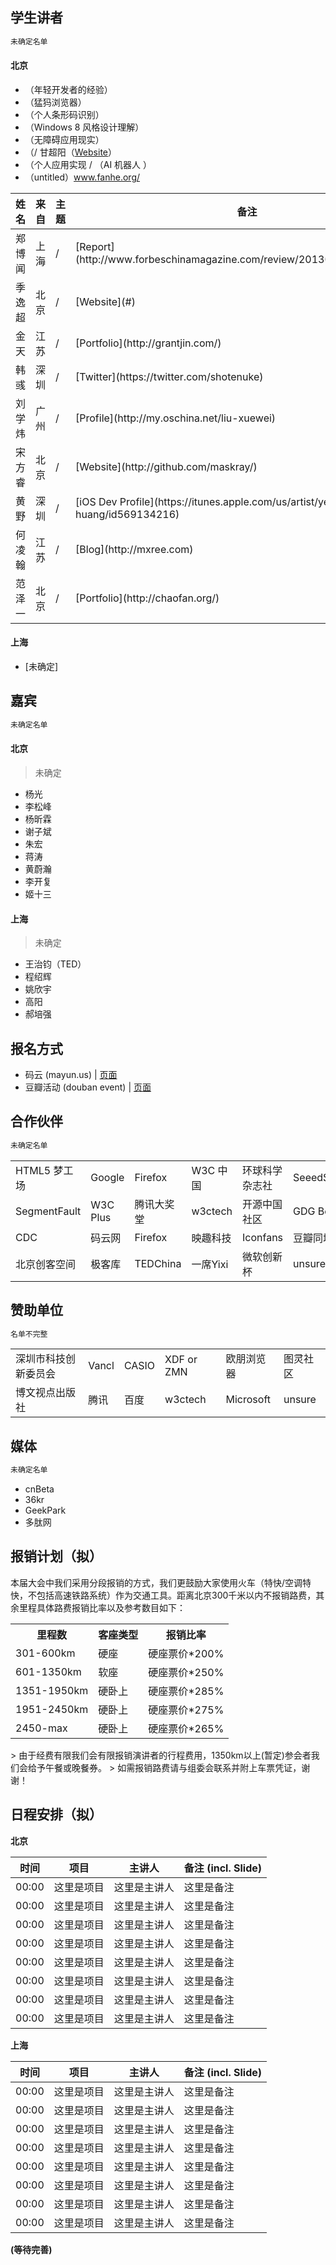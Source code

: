 ## 学生讲者

```html
未确定名单
```

#### 北京

* （年轻开发者的经验）
* （猛犸浏览器）
* （个人条形码识别）
* （Windows 8 风格设计理解）
* （无障碍应用现实）
* （/ 甘超阳（[Website](http://im1996.com/)）
* （个人应用实现 / （AI 机器人 ）
* （untitled）www.fanhe.org/‎

<table>
<thead>
    <tr><th>姓名</th><th>来自</th><th>主题</th><th>备注</th></tr>
</thead>
<tbody>
    <tr><td>郑博闻</td><td>上海</td><td>/</td><td>[Report](http://www.forbeschinamagazine.com/review/201305/0024623.shtml)</td></tr>
    <tr><td>季逸超</td><td>北京</td><td>/</td><td>[Website](#)</td></tr>
    <tr><td>金天</td><td>江苏</td><td>/</td><td>[Portfolio](http://grantjin.com/)</td></tr>
    <tr><td>韩彧</td><td>深圳</td><td>/</td><td>[Twitter](https://twitter.com/shotenuke)</td></tr>
    <tr><td>刘学炜</td><td>广州</td><td>/</td><td>[Profile](http://my.oschina.net/liu-xuewei)</td></tr>
    <tr><td>宋方睿</td><td>北京</td><td>/</td><td>[Website](http://github.com/maskray/)</td></tr>
    <tr><td>黄野</td><td>深圳</td><td>/</td><td>[iOS Dev Profile](https://itunes.apple.com/us/artist/ye-huang/id569134216)</td></tr>
    <tr><td>何凌翰</td><td>江苏</td><td>/</td><td>[Blog](http://mxree.com)</td></tr>
    <tr><td>范泽一</td><td>北京</td><td>/</td><td>[Portfolio](http://chaofan.org/)</td></tr>
</tbody>
</table>

#### 上海

* [未确定]

## 嘉宾

```html
未确定名单
```

#### 北京

> 未确定

* 杨光
* 李松峰
* 杨昕霖
* 谢子斌
* 朱宏
* 蒋涛
* 黄蔚瀚
* 李开复
* 姬十三

#### 上海

> 未确定

* 王治钧（TED）
* 程绍辉
* 姚欣宇
* 高阳
* 郝培强

## 报名方式

* 码云 (mayun.us) | [页面](http://mayun.us/order/buy/519d10cc0fb2eab018000005)
* 豆瓣活动 (douban event) | [页面](#)

## 合作伙伴

```html
未确定名单
```

<table>
    <tr><td>HTML5 梦工场</td><td>Google</td><td>Firefox</td><td>W3C 中国</td><td>环球科学杂志社</td><td>SeeedStudio</td></tr>
    <tr><td>SegmentFault</td><td>W3C Plus</td><td>腾讯大奖堂</td><td>w3ctech</td><td>开源中国社区</td><td>GDG Beijing</td></tr>
    <tr><td>CDC</td><td>码云网</td><td>Firefox</td><td>映趣科技</td><td>Iconfans</td><td>豆瓣同城</td></tr>
    <tr><td>北京创客空间</td><td>极客库</td><td>TEDChina</td><td>一席Yixi</td><td>微软创新杯</td><td>unsure</td></tr>
</table>
 

## 赞助单位

```html
名单不完整
```

<table>
    <tr><td>深圳市科技创新委员会</td><td>Vancl</td><td>CASIO</td><td>XDF or ZMN</td><td>欧朋浏览器</td><td>图灵社区</td></tr>
    <tr><td>博文视点出版社</td><td>腾讯</td><td>百度</td><td>w3ctech</td><td>Microsoft</td><td>unsure</td></tr>
</table>

## 媒体

```html
未确定名单
```

* cnBeta
* 36kr
* GeekPark
* 多肽网

## 报销计划（拟）

本届大会中我们采用分段报销的方式，我们更鼓励大家使用火车（特快/空调特快，不包括高速铁路系统）作为交通工具。距离北京300千米以内不报销路费，其余里程具体路费报销比率以及参考数目如下：

<table>
    <tr><th>里程数</th><th>客座类型</th><th>报销比率</th></tr>
    <tr><td>301-600km</td><td>硬座</td><td>硬座票价*200%</td></tr>
    <tr><td>601-1350km</td><td>软座</td><td>硬座票价*250%</td></tr>
    <tr><td>1351-1950km</td><td>硬卧上</td><td>硬座票价*285%</td></tr>
    <tr><td>1951-2450km</td><td>硬卧上</td><td>硬座票价*275%</td></tr>
    <tr><td>2450-max</td><td>硬卧上</td><td>硬座票价*265%</td></tr>
</table>
> 由于经费有限我们会有限报销演讲者的行程费用，1350km以上(暂定)参会者我们会给予午餐或晚餐券。
> 如需报销路费请与组委会联系并附上车票凭证，谢谢！

## 日程安排（拟）

<b>北京<b/>
<table>
<thead>
    <tr><th>时间</th><th>项目</th><th>主讲人</th><th>备注 (incl. Slide)</th></tr>
</thead>
<tbody>
    <tr><td>00:00</td><td>这里是项目</td><td>这里是主讲人</td><td>这里是备注</td></tr>
    <tr><td>00:00</td><td>这里是项目</td><td>这里是主讲人</td><td>这里是备注</td></tr>
    <tr><td>00:00</td><td>这里是项目</td><td>这里是主讲人</td><td>这里是备注</td></tr>
    <tr><td>00:00</td><td>这里是项目</td><td>这里是主讲人</td><td>这里是备注</td></tr>
    <tr><td>00:00</td><td>这里是项目</td><td>这里是主讲人</td><td>这里是备注</td></tr>
    <tr><td>00:00</td><td>这里是项目</td><td>这里是主讲人</td><td>这里是备注</td></tr>
    <tr><td>00:00</td><td>这里是项目</td><td>这里是主讲人</td><td>这里是备注</td></tr>
    <tr><td>00:00</td><td>这里是项目</td><td>这里是主讲人</td><td>这里是备注</td></tr>
</tbody>
</table>
<b>上海<b/>
<table>
<thead>
    <tr><th>时间</th><th>项目</th><th>主讲人</th><th>备注 (incl. Slide)</th></tr>
</thead>
<tbody>
    <tr><td>00:00</td><td>这里是项目</td><td>这里是主讲人</td><td>这里是备注</td></tr>
    <tr><td>00:00</td><td>这里是项目</td><td>这里是主讲人</td><td>这里是备注</td></tr>
    <tr><td>00:00</td><td>这里是项目</td><td>这里是主讲人</td><td>这里是备注</td></tr>
    <tr><td>00:00</td><td>这里是项目</td><td>这里是主讲人</td><td>这里是备注</td></tr>
    <tr><td>00:00</td><td>这里是项目</td><td>这里是主讲人</td><td>这里是备注</td></tr>
    <tr><td>00:00</td><td>这里是项目</td><td>这里是主讲人</td><td>这里是备注</td></tr>
    <tr><td>00:00</td><td>这里是项目</td><td>这里是主讲人</td><td>这里是备注</td></tr>
    <tr><td>00:00</td><td>这里是项目</td><td>这里是主讲人</td><td>这里是备注</td></tr>
</tbody>
</table>

(等待完善)
